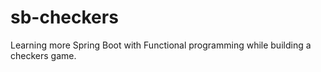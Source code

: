 # sb-checkers
Learning more Spring Boot with Functional programming while building a checkers game.
